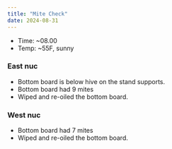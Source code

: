 ```yaml
---
title: "Mite Check"
date: 2024-08-31
---
```


- Time: ~08.00
- Temp: ~55F, sunny

### East nuc

- Bottom board is below hive on the stand supports.
- Bottom board had 9 mites
- Wiped and re-oiled the bottom board.

### West nuc

- Bottom board had 7 mites
- Wiped and re-oiled the bottom board.

